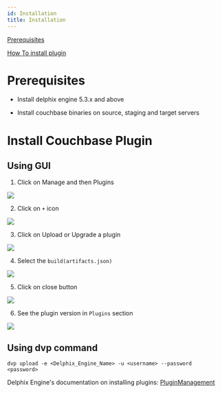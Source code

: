 ```yaml
---
id: Installation
title: Installation
---
```



[Prerequisites](#prerequisites)

[How To install plugin](#provision-vdb)

 
 
Prerequisites
=============

-   Install delphix engine 5.3.x and above

-   Install couchbase binaries on source, staging and target servers


Install Couchbase Plugin
========================

Using GUI
----------

1. Click on Manage and then Plugins


![](/couchbase-plugin/img/image2.png)

2. Click on `+` icon

![](/couchbase-plugin/img/image3.png)

3. Click on Upload or Upgrade a plugin

![](/couchbase-plugin/img/image4.png)

4. Select the `build(artifacts.json)` 

![](/couchbase-plugin/img/image5.png)

5. Click on close button

![](/couchbase-plugin/img/image6.png)

6. See the plugin version in `Plugins` section

![](/couchbase-plugin/img/image7.png)


Using dvp command
-----------------
 `dvp upload -e <Delphix_Engine_Name> -u <username> --password <password>`


Delphix Engine's documentation on installing plugins: [PluginManagement](https://docs.delphix.com/docs/datasets/unstructured-files-and-app-data/delphix-engine-plugin-management)